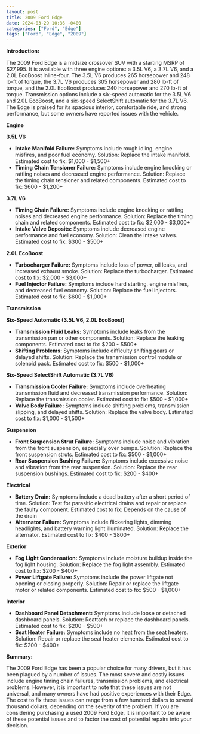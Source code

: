 ```yaml
---
layout: post
title: 2009 Ford Edge
date: 2024-03-29 10:36 -0400
categories: ["Ford", "Edge"]
tags: ["Ford", "Edge", "2009"]
---
```

**Introduction:**

The 2009 Ford Edge is a midsize crossover SUV with a starting MSRP of $27,995. It is available with three engine options: a 3.5L V6, a 3.7L V6, and a 2.0L EcoBoost inline-four. The 3.5L V6 produces 265 horsepower and 248 lb-ft of torque, the 3.7L V6 produces 305 horsepower and 280 lb-ft of torque, and the 2.0L EcoBoost produces 240 horsepower and 270 lb-ft of torque. Transmission options include a six-speed automatic for the 3.5L V6 and 2.0L EcoBoost, and a six-speed SelectShift automatic for the 3.7L V6. The Edge is praised for its spacious interior, comfortable ride, and strong performance, but some owners have reported issues with the vehicle.

**Engine**

**3.5L V6**

* **Intake Manifold Failure:** Symptoms include rough idling, engine misfires, and poor fuel economy. Solution: Replace the intake manifold. Estimated cost to fix: $1,000 - $1,500+
* **Timing Chain Tensioner Failure:** Symptoms include engine knocking or rattling noises and decreased engine performance. Solution: Replace the timing chain tensioner and related components. Estimated cost to fix: $600 - $1,200+

**3.7L V6**

* **Timing Chain Failure:** Symptoms include engine knocking or rattling noises and decreased engine performance. Solution: Replace the timing chain and related components. Estimated cost to fix: $2,000 - $3,000+
* **Intake Valve Deposits:** Symptoms include decreased engine performance and fuel economy. Solution: Clean the intake valves. Estimated cost to fix: $300 - $500+

**2.0L EcoBoost**

* **Turbocharger Failure:** Symptoms include loss of power, oil leaks, and increased exhaust smoke. Solution: Replace the turbocharger. Estimated cost to fix: $2,000 - $3,000+
* **Fuel Injector Failure:** Symptoms include hard starting, engine misfires, and decreased fuel economy. Solution: Replace the fuel injectors. Estimated cost to fix: $600 - $1,000+

**Transmission**

**Six-Speed Automatic (3.5L V6, 2.0L EcoBoost)**

* **Transmission Fluid Leaks:** Symptoms include leaks from the transmission pan or other components. Solution: Replace the leaking components. Estimated cost to fix: $200 - $500+
* **Shifting Problems:** Symptoms include difficulty shifting gears or delayed shifts. Solution: Replace the transmission control module or solenoid pack. Estimated cost to fix: $500 - $1,000+

**Six-Speed SelectShift Automatic (3.7L V6)**

* **Transmission Cooler Failure:** Symptoms include overheating transmission fluid and decreased transmission performance. Solution: Replace the transmission cooler. Estimated cost to fix: $500 - $1,000+
* **Valve Body Failure:** Symptoms include shifting problems, transmission slipping, and delayed shifts. Solution: Replace the valve body. Estimated cost to fix: $1,000 - $1,500+

**Suspension**

* **Front Suspension Strut Failure:** Symptoms include noise and vibration from the front suspension, especially over bumps. Solution: Replace the front suspension struts. Estimated cost to fix: $500 - $1,000+
* **Rear Suspension Bushing Failure:** Symptoms include excessive noise and vibration from the rear suspension. Solution: Replace the rear suspension bushings. Estimated cost to fix: $200 - $400+

**Electrical**

* **Battery Drain:** Symptoms include a dead battery after a short period of time. Solution: Test for parasitic electrical drains and repair or replace the faulty component. Estimated cost to fix: Depends on the cause of the drain
* **Alternator Failure:** Symptoms include flickering lights, dimming headlights, and battery warning light illuminated. Solution: Replace the alternator. Estimated cost to fix: $400 - $800+

**Exterior**

* **Fog Light Condensation:** Symptoms include moisture buildup inside the fog light housing. Solution: Replace the fog light assembly. Estimated cost to fix: $200 - $400+
* **Power Liftgate Failure:** Symptoms include the power liftgate not opening or closing properly. Solution: Repair or replace the liftgate motor or related components. Estimated cost to fix: $500 - $1,000+

**Interior**

* **Dashboard Panel Detachment:** Symptoms include loose or detached dashboard panels. Solution: Reattach or replace the dashboard panels. Estimated cost to fix: $200 - $500+
* **Seat Heater Failure:** Symptoms include no heat from the seat heaters. Solution: Repair or replace the seat heater elements. Estimated cost to fix: $200 - $400+

**Summary:**

The 2009 Ford Edge has been a popular choice for many drivers, but it has been plagued by a number of issues. The most severe and costly issues include engine timing chain failures, transmission problems, and electrical problems. However, it is important to note that these issues are not universal, and many owners have had positive experiences with their Edge. The cost to fix these issues can range from a few hundred dollars to several thousand dollars, depending on the severity of the problem. If you are considering purchasing a used 2009 Ford Edge, it is important to be aware of these potential issues and to factor the cost of potential repairs into your decision.
